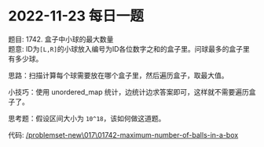 # 2022-11-23 每日一题


题目: 1742. 盒子中小球的最大数量    
题意: ID为`[L,R]`的小球放入编号为ID各位数字之和的盒子里。问球最多的盒子里有多少球。    

思路：扫描计算每个球需要放在哪个盒子里，然后遍历盒子，取最大值。  


小技巧：使用 unordered_map 统计，边统计边求答案即可，这样就不需要遍历盒子了。  


思考题：假设区间大小为 `10^18`，该如何做这道题。  


代码: [/problemset-new\017\01742-maximum-number-of-balls-in-a-box](/problemset-new\017\01742-maximum-number-of-balls-in-a-box)  
